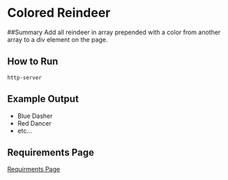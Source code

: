 # Colored Reindeer

##Summary
Add all reindeer in array prepended with a color from another array to a div element on the page.

## How to Run
```
http-server
```

## Example Output
* Blue Dasher
* Red Dancer
* etc...

## Requirements Page
[Requirments Page](https://github.com/nashville-software-school/front-end-milestones/blob/master/2-the-static-web/exercises/SW_JS_REINDEER.md)
